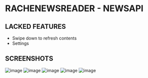 # RACHENEWSREADER - NEWSAPI
## LACKED FEATURES
- Swipe down to refresh contents
- Settings
## SCREENSHOTS
![image](https://user-images.githubusercontent.com/47298653/137864111-a9ff7e07-1389-40ba-84dd-12f9332dabaf.png)
![image](https://user-images.githubusercontent.com/47298653/138048806-6a8619fb-980f-4916-8853-819fdb9e498b.png)
![image](https://user-images.githubusercontent.com/47298653/138049119-e9a30be2-b4b0-40bf-ac0c-84e6bc8133d6.png)
![image](https://user-images.githubusercontent.com/47298653/138024765-4e6e86fc-c6cf-4683-88c7-c54a99d696ec.png)
![image](https://user-images.githubusercontent.com/47298653/138025635-15b7e744-d990-4f7c-ab0b-2843d17825cd.png)








